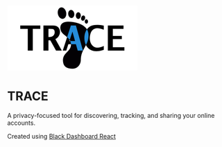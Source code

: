 ![TRACE Logo](/docs/images/logo-wide-sm.png)

# TRACE #

A privacy-focused tool for discovering, tracking, and sharing your online accounts.

Created using [Black Dashboard React](https://demos.creative-tim.com/black-dashboard-react/#/documentation/tutorial)
